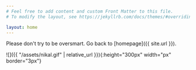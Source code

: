 ```yaml
---
# Feel free to add content and custom Front Matter to this file.
# To modify the layout, see https://jekyllrb.com/docs/themes/#overriding-theme-defaults

layout: home
---
```


Please don't try to be oversmart. Go back to [homepage]({{ site.url }}).

![]({{ "/assets/nikal.gif" | relative_url }}){:height="300px" width="px" border="3px"}